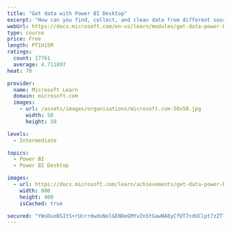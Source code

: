 ```yaml
---
title: "Get data with Power BI Desktop"
excerpt: "How can you find, collect, and clean data from different sources? Power BI is a tool for making sense of your data. You will learn tricks to make data-gathering easier."
webUrl: https://docs.microsoft.com/en-us/learn/modules/get-data-power-bi/
type: course
price: Free
length: PT1H15M
ratings:
  count: 17761
  average: 4.711897
heat: 70

provider:
  name: Microsoft Learn
  domain: microsoft.com
  images:
    - url: /assets/images/organizations/microsoft.com-50x50.jpg
      width: 50
      height: 50

levels:
  - Intermediate

topics:
  - Power BI
  - Power BI Desktop

images:
  - url: https://docs.microsoft.com/learn/achievements/get-data-power-bi-desktop-social.png
    width: 800
    height: 400
    isCached: true

secured: "YWsDueBSItS+rUcrrdwdxNolGENDeGMYvZn5tGawNA8yCfUT7cdUClpt7zZTlmk3uj41yzBku5Z+rjS9tvqC38w4rRKpyWypf7auvODS8hYuR3MuRttAYA0tanbolmj8DjyjG4Uh7TTN6C3hoV1JVgJBwEJhPnXFJSEBj1QfhGOQpjyQCo9kIe52VVY6Sa6HKiyUxRT+phSU8y9QkocUTFFcSjaBFi0YpTZgBkQejeNJftc43ewrUenp4S8MntXZVFxA6SbhZFhHky/YpcwHeibXnIHWzjw6PrIOdfNrhtsRqmWyFMa4PHvB7HizHKb9sMd6BmeOMKp+O+ijqiy2ESSKg+/s0vB5mQENHixh2Uviis9KXKd6HUcEvqi2xMkp0DbUnCkQIoVHgf1PBwhivGDmKgYtcij7oXF5IjdawnyluIpcuroPuo6t5h+uR1ML;/iy/njKAFuXDvVMQo1yIQg=="
---
```



